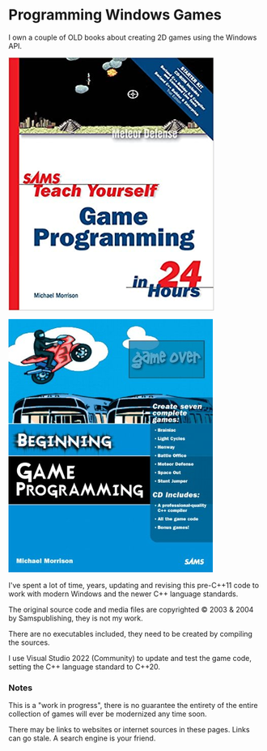 # Programming Windows Games

I own a couple of OLD books about creating 2D games using the Windows API.

[comment]: #cover
![Cover image](tygp24h.jpg)

[comment]: #cover
![Cover image](bgp.jpg)

I've spent a lot of time, years, updating and revising this pre-C++11 code to work with modern Windows and the newer C++ language standards.

The original source code and media files are copyrighted © 2003 & 2004 by Samspublishing, they is not my work.

There are no executables included, they need to be created by compiling the sources.

I use Visual Studio 2022 (Community) to update and test the game code, setting the C++ language standard to C++20.

### Notes

This is a "work in progress", there is no guarantee the entirety of the entire collection of games will ever be modernized any time soon.

There may be links to websites or internet sources in these pages. Links can go stale. A search engine is your friend.
